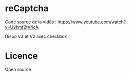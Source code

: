 # reCaptcha

Code source de la vidéo : https://www.youtube.com/watch?v=Uyhmf2tV4cA

Dispo V3 et V2 avec checkbox  

# Licence 
Open source

